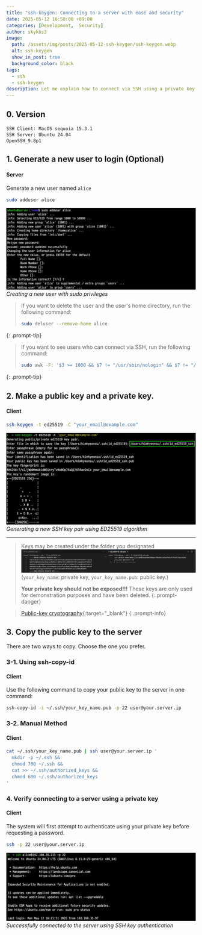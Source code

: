 ```yaml
---
title: "ssh-keygen: Connecting to a server with ease and security"
date: 2025-05-12 16:50:00 +09:00
categories: [Development,  Security]
author: skykhs3
image:
  path: /assets/img/posts/2025-05-12-ssh-keygen/ssh-keygen.webp
  alt: ssh-keygen
  show_in_post: true
  background_color: black
tags:
  - ssh
  - ssh-keygen
description: Let me explain how to connect via SSH using a private key.
---
```


## 0. Version
```env
SSH Client: MacOS sequoia 15.3.1
SSH Server: Ubuntu 24.04
OpenSSH_9.8p1
```

## 1. Generate a new user to login (Optional)

#### Server
Generate a new user named `alice`
```bash
sudo adduser alice
```

![Screenshot: Creating a new user](/assets/img/posts/2025-05-12-ssh-keygen/adduser.webp)
*Creating a new user with sudo privileges*

> If you want to delete the user and the user's home directory, run the following command:
>```bash
> sudo deluser --remove-home alice
>```
{: .prompt-tip}

> If you want to see users who can connect via SSH, run the following command:
> ```bash
> sudo awk -F: '$3 >= 1000 && $7 != "/usr/sbin/nologin" && $7 != "/bin/false" {print $1}' /etc/passwd
>```
{: .prompt-tip}

## 2. Make a public key and a private key.
#### Client
```bash
ssh-keygen -t ed25519 -C "your_email@example.com"
```

![Screenshot: Generating SSH keys](/assets/img/posts/2025-05-12-ssh-keygen/ssh-keygen.webp)
*Generating a new SSH key pair using ED25519 algorithm*

---

> Keys may be created under the folder you designated 
> ![I deleted these keys before posting](/assets/img/posts/2025-05-12-ssh-keygen/pri-pub.webp)
> (`your_key_name`: private key, `your_key_name.pub`: public key.)
> 
> **Your private key should not be exposed!!!** These keys are only used for demonstration purposes and have been deleted.
{:.prompt-danger}

> [Public-key cryptography](https://en.wikipedia.org/wiki/Public-key_cryptography){:target="_blank"}
{:.prompt-info}

## 3. Copy the public key to the server
There are two ways to copy. Choose the one you prefer.

### 3-1. Using ssh-copy-id
#### Client
Use the following command to copy your public key to the server in one command:
```bash
ssh-copy-id -i ~/.ssh/your_key_name.pub -p 22 user@your.server.ip 
```

### 3-2. Manual Method
#### Client
```bash
cat ~/.ssh/your_key_name.pub | ssh user@your.server.ip '
  mkdir -p ~/.ssh &&
  chmod 700 ~/.ssh &&
  cat >> ~/.ssh/authorized_keys &&
  chmod 600 ~/.ssh/authorized_keys
'
```

### 4. Verify connecting to a server using a private key

#### Client
The system will first attempt to authenticate using your private key before requesting a password.

```bash
ssh -p 22 user@your.server.ip
```

![Screenshot: SSH connection without password](/assets/img/posts/2025-05-12-ssh-keygen/ssh-without-password.webp)
*Successfully connected to the server using SSH key authentication*